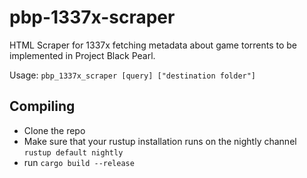 # pbp-1337x-scraper
HTML Scraper for 1337x fetching metadata about game torrents to be implemented in Project Black Pearl.

Usage: `pbp_1337x_scraper [query] ["destination folder"]`

## Compiling
- Clone the repo
- Make sure that your rustup installation runs on the nightly channel `rustup default nightly`
- run `cargo build --release`
